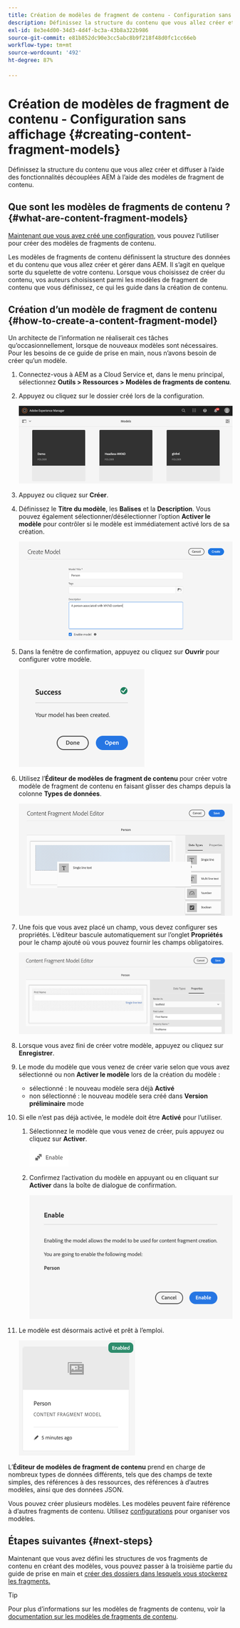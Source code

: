 ```yaml
---
title: Création de modèles de fragment de contenu - Configuration sans affichage
description: Définissez la structure du contenu que vous allez créer et diffuser à l’aide des fonctionnalités découplées AEM à l’aide des modèles de fragment de contenu.
exl-id: 8e3e4d00-34d3-4d4f-bc3a-43b8a322b986
source-git-commit: e81b852dc90e3cc5abc8b9f218f48d0fc1cc66eb
workflow-type: tm+mt
source-wordcount: '492'
ht-degree: 87%

---
```


# Création de modèles de fragment de contenu - Configuration sans affichage {#creating-content-fragment-models}

Définissez la structure du contenu que vous allez créer et diffuser à l’aide des fonctionnalités découplées AEM à l’aide des modèles de fragment de contenu.

## Que sont les modèles de fragments de contenu ?  {#what-are-content-fragment-models}

[Maintenant que vous avez créé une configuration,](create-configuration.md) vous pouvez l’utiliser pour créer des modèles de fragments de contenu.

Les modèles de fragments de contenu définissent la structure des données et du contenu que vous allez créer et gérer dans AEM. Il s’agit en quelque sorte du squelette de votre contenu. Lorsque vous choisissez de créer du contenu, vos auteurs choisissent parmi les modèles de fragment de contenu que vous définissez, ce qui les guide dans la création de contenu.

## Création d’un modèle de fragment de contenu {#how-to-create-a-content-fragment-model}

Un architecte de l’information ne réaliserait ces tâches qu’occasionnellement, lorsque de nouveaux modèles sont nécessaires. Pour les besoins de ce guide de prise en main, nous n’avons besoin de créer qu’un modèle.

1. Connectez-vous à AEM as a Cloud Service et, dans le menu principal, sélectionnez **Outils > Ressources > Modèles de fragments de contenu**.
1. Appuyez ou cliquez sur le dossier créé lors de la configuration.

   ![Le dossier de modèles](../assets/models-folder.png)
1. Appuyez ou cliquez sur **Créer**.
1. Définissez le **Titre du modèle**, les **Balises** et la **Description**. Vous pouvez également sélectionner/désélectionner l’option **Activer le modèle** pour contrôler si le modèle est immédiatement activé lors de sa création.

   ![Création d’un modèle](../assets/models-create.png)
1. Dans la fenêtre de confirmation, appuyez ou cliquez sur **Ouvrir** pour configurer votre modèle.

   ![Fenêtre de confirmation](../assets/models-confirmation.png)
1. Utilisez l’**Éditeur de modèles de fragment de contenu** pour créer votre modèle de fragment de contenu en faisant glisser des champs depuis la colonne **Types de données**.

   ![Glisser-déposer des champs](../assets/models-drag-and-drop.png)

1. Une fois que vous avez placé un champ, vous devez configurer ses propriétés. L’éditeur bascule automatiquement sur l’onglet **Propriétés** pour le champ ajouté où vous pouvez fournir les champs obligatoires.

   ![Configuration des propriétés](../assets/models-configure-properties.png)

1. Lorsque vous avez fini de créer votre modèle, appuyez ou cliquez sur **Enregistrer**.

1. Le mode du modèle que vous venez de créer varie selon que vous avez sélectionné ou non **Activer le modèle** lors de la création du modèle :
   * sélectionné : le nouveau modèle sera déjà **Activé**
   * non sélectionné : le nouveau modèle sera créé dans **Version préliminaire** mode

1. Si elle n’est pas déjà activée, le modèle doit être **Activé** pour l’utiliser.
   1. Sélectionnez le modèle que vous venez de créer, puis appuyez ou cliquez sur **Activer**.

      ![Activation du modèle](../assets/models-enable.png)
   1. Confirmez l’activation du modèle en appuyant ou en cliquant sur **Activer** dans la boîte de dialogue de confirmation.

      ![Activation de la boîte de dialogue de confirmation](../assets/models-enabling.png)
1. Le modèle est désormais activé et prêt à l’emploi.

   ![Modèle activé](../assets/models-enabled.png)

L’**Éditeur de modèles de fragment de contenu** prend en charge de nombreux types de données différents, tels que des champs de texte simples, des références à des ressources, des références à d’autres modèles, ainsi que des données JSON.

Vous pouvez créer plusieurs modèles. Les modèles peuvent faire référence à d’autres fragments de contenu. Utilisez [configurations](create-configuration.md) pour organiser vos modèles.

## Étapes suivantes {#next-steps}

Maintenant que vous avez défini les structures de vos fragments de contenu en créant des modèles, vous pouvez passer à la troisième partie du guide de prise en main et [créer des dossiers dans lesquels vous stockerez les fragments.](create-assets-folder.md)

>[!TIP]
>
>Pour plus d’informations sur les modèles de fragments de contenu, voir la [documentation sur les modèles de fragments de contenu](/help/assets/content-fragments/content-fragments-models.md).

